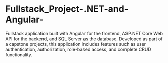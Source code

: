 # Fullstack_Project-.NET-and-Angular-
Fullstack application built with Angular for the frontend, ASP.NET Core Web API for the backend, and SQL Server as the database. Developed as part of a capstone projects, this application includes features such as user authentication, authorization, role-based access, and complete CRUD functionality.
